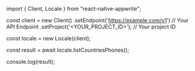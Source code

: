 import { Client, Locale } from "react-native-appwrite";

const client = new Client()
    .setEndpoint('https://example.com/v1') // Your API Endpoint
    .setProject('<YOUR_PROJECT_ID>'); // Your project ID

const locale = new Locale(client);

const result = await locale.listCountriesPhones();

console.log(result);
